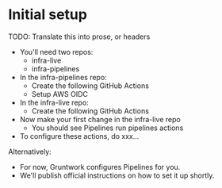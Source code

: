 # Initial setup

TODO: Translate this into prose, or headers

- You'll need two repos:
  - infra-live
  - infra-pipelines
- In the infra-pipelines repo:
  - Create the following GitHub Actions
  - Setup AWS OIDC
- In the infra-live repo:
  - Create the following GitHub Actions
- Now make your first change in the infra-live repo
  - You should see Pipelines run pipelines actions
- To configure these actions, do xxx...

Alternatively:

- For now, Gruntwork configures Pipelines for you.
- We'll publish official instructions on how to set it up shortly.
